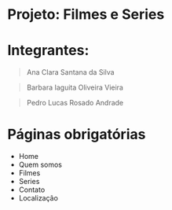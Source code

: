 # Projeto: Filmes e Series

# Integrantes: 

> Ana Clara Santana da Silva

> Barbara Iaguita Oliveira Vieira

> Pedro Lucas Rosado Andrade

# Páginas obrigatórias 

* Home 
* Quem somos 
* Filmes
* Series
* Contato
* Localização
